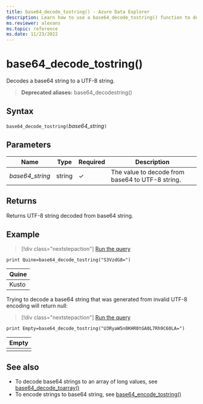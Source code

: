 ```yaml
---
title: base64_decode_tostring() - Azure Data Explorer
description: Learn how to use a base64_decode_tostring() function to decode a base64 string into a UTF-8 string. 
ms.reviewer: alexans
ms.topic: reference
ms.date: 11/23/2022
---
```

# base64_decode_tostring()

Decodes a base64 string to a UTF-8 string.

> **Deprecated aliases:** base64_decodestring()

## Syntax

`base64_decode_tostring(`*base64_string*`)`

## Parameters

| Name | Type | Required | Description |
| -- | -- | -- | -- |
| *base64_string* | string | &check; | The value to decode from base64 to UTF-8 string. |

## Returns

Returns UTF-8 string decoded from base64 string.

## Example

> [!div class="nextstepaction"]
> <a href="https://dataexplorer.azure.com/clusters/help/databases/Samples?query=H4sIAAAAAAAAAysoyswrUQgszcxLtU1KLE41M4lPSU3OT0mNL8kvLgFKpmsoBRuHVaW4W9gqaQIAN0l1sy4AAAA=" target="_blank">Run the query</a>

```kusto
print Quine=base64_decode_tostring("S3VzdG8=")
```

|Quine|
|-----|
|Kusto|

Trying to decode a base64 string that was generated from invalid UTF-8 encoding will return null:

> [!div class="nextstepaction"]
> <a href="https://dataexplorer.azure.com/clusters/help/databases/Samples?query=H4sIAAAAAAAAAysoyswrUXDNLSiptE1KLE41M4lPSU3OT0mNL8kvLgFKpmsohRoHVSaGm+YZeHsEGZS4Oxr4mAdlWDqbGfg42ippAgCBCpEtQgAAAA==" target="_blank">Run the query</a>

```kusto
print Empty=base64_decode_tostring("U3RyaW5n0KHR0tGA0L7Rh9C60LA=")
```

|Empty|
|-----|
||

## See also

* To decode base64 strings to an array of long values, see [base64_decode_toarray()](base64_decode_toarrayfunction.md)
* To encode strings to base64 string, see [base64_encode_tostring()](base64_encode_tostringfunction.md)
